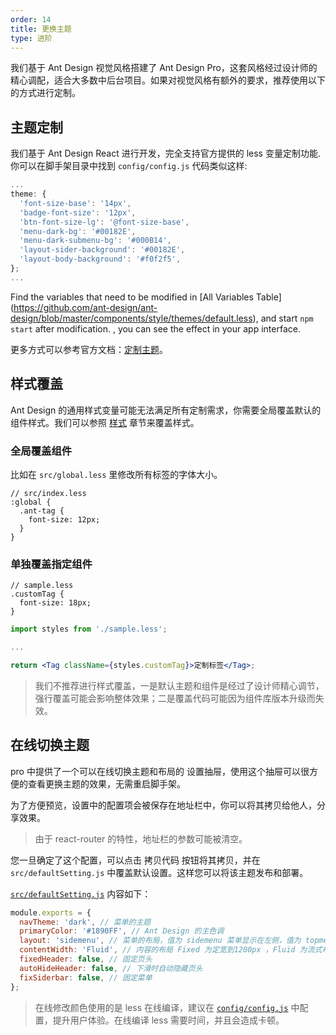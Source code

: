 ```yaml
---
order: 14
title: 更换主题
type: 进阶
---
```


我们基于 Ant Design 视觉风格搭建了 Ant Design Pro，这套风格经过设计师的精心调配，适合大多数中后台项目。如果对视觉风格有额外的要求，推荐使用以下的方式进行定制。

## 主题定制

我们基于 Ant Design React 进行开发，完全支持官方提供的 less 变量定制功能. 你可以在脚手架目录中找到 `config/config.js` 代码类似这样:

```js
...
theme: {
  'font-size-base': '14px',
  'badge-font-size': '12px',
  'btn-font-size-lg': '@font-size-base',
  'menu-dark-bg': '#00182E',
  'menu-dark-submenu-bg': '#000B14',
  'layout-sider-background': '#00182E',
  'layout-body-background': '#f0f2f5',
};
...
```

Find the variables that need to be modified in [All Variables Table] (https://github.com/ant-design/ant-design/blob/master/components/style/themes/default.less), and start `npm start` after modification. , you can see the effect in your app interface.

更多方式可以参考官方文档：[定制主题](https://ant.design/docs/react/customize-theme-cn)。


## 样式覆盖

Ant Design 的通用样式变量可能无法满足所有定制需求，你需要全局覆盖默认的组件样式。我们可以参照 [样式](/docs/style) 章节来覆盖样式。

### 全局覆盖组件

比如在 `src/global.less` 里修改所有标签的字体大小。

```less
// src/index.less
:global {
  .ant-tag {
    font-size: 12px;
  }
}
```

### 单独覆盖指定组件

```less
// sample.less
.customTag {
  font-size: 18px;
}
```

```jsx
import styles from './sample.less';

...

return <Tag className={styles.customTag}>定制标签</Tag>;
```

> 我们不推荐进行样式覆盖，一是默认主题和组件是经过了设计师精心调节，强行覆盖可能会影响整体效果；二是覆盖代码可能因为组件库版本升级而失效。

## 在线切换主题

pro 中提供了一个可以在线切换主题和布局的 设置抽屉，使用这个抽屉可以很方便的查看更换主题的效果，无需重启脚手架。

为了方便预览，设置中的配置项会被保存在地址栏中，你可以将其拷贝给他人，分享效果。
> 由于 react-router 的特性，地址栏的参数可能被清空。

您一旦确定了这个配置，可以点击 拷贝代码 按钮将其拷贝，并在 `src/defaultSetting.js` 中覆盖默认设置。这样您可以将该主题发布和部署。

[`src/defaultSetting.js`](https://github.com/ant-design/ant-design-pro/blob/master/src/defaultSettings.js) 内容如下：

```js
module.exports = {
  navTheme: 'dark', // 菜单的主题
  primaryColor: '#1890FF', // Ant Design 的主色调
  layout: 'sidemenu', // 菜单的布局，值为 sidemenu 菜单显示在左侧，值为 topmenu 菜单显示在顶部
  contentWidth: 'Fluid', // 内容的布局 Fixed 为定宽到1200px ，Fluid 为流式布局。
  fixedHeader: false, // 固定页头
  autoHideHeader: false, // 下滑时自动隐藏页头
  fixSiderbar: false, // 固定菜单
};
```

> 在线修改颜色使用的是 less 在线编译，建议在 [`config/config.js`](https://github.com/ant-design/ant-design-pro/blob/master/config/config.js)  中配置，提升用户体验。在线编译 less 需要时间，并且会造成卡顿。
